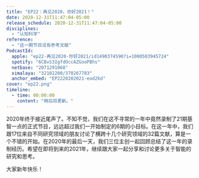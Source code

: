 ```yaml
---
title: "EP22｜再见2020，你好2021！"
date: 2020-12-31T11:47:04-05:00
release_schedule: 2020-12-31T11:47:04-05:00
disciplines:
  - "认知科学"
reference:
  - "这一期节目没有参考文献"
PodcastId:
  apple: "ep22-再见2020-你好2021/id1490374590?i=1000503945724"
  spotify: "6CBvS3IgfdOccAZGooPBhs"
  netbase: "2071291068"
  ximalaya: "32102200/370267783"
  anchor_embed: "EP2220202021-eod2kd"
cover: "ep22.png"
timeline:
  - time: 00:00:00
    content: "稍后将更新。"
---
```


2020年终于接近尾声了。不知不觉，我们在这不寻常的一年中竟然录制了21期基智一点的正式节目，远远超过我们一开始制定的6期的小目标。在这一年中，我们跟17位来自不同研究领域的朋友讨论了横跨十几个研究领域的32篇文献，算是一个不错的开始。在2020年的最后一天，我们三位主创一起回顾总结了这一年的录制经历。希望在即将到来的2021年，继续跟大家一起分享和讨论更多关于智能的研究和思考。

大家新年快乐！
